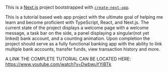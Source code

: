 This is a [Next.js](https://nextjs.org) project bootstrapped with [`create-next-app`](https://nextjs.org/docs/app/api-reference/cli/create-next-app).

This is a tutorial based web app project with the ultimate goal of helping me learn and become proficient with TypeScript, React, and Next.js. The current state of the project displays a welcome page with a welcome message, a task bar on the side, a panel displaying a singular(not yet linked) bank account, and a counting animation. Upon completion the project should serve as a fully functional banking app with the ability to link multiple bank accounts, transfer funds, view transaction history and more. 

A LINK THE COMPLETE TUTORIAL CAN BE LOCATED HERE: https://www.youtube.com/watch?v=DwbwuYYiBTk
